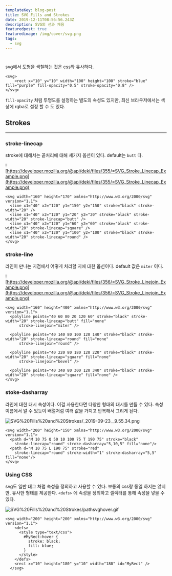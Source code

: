 ```yaml
---
templateKey: blog-post
title: SVG Fills and Strokes
date: 2019-12-11T08:56:56.243Z
description: SVG의 선과 채움
featuredpost: true
featuredimage: /img/cover/svg.png
tags:
  - svg
---
```

#

svg에서 도형을 색칠하는 것은 css와 유사하다.

    <svg>
    	<rect x="10" y="10" width="100" height="100" stroke="blue" fill="purple" fill-opacity="0.5" stroke-opacity="0.8" />
    </svg>

`fill-opacity` 처럼 투명도를 설정하는 별도의 속성도 있지만, 최신 브라우저에서는 색상에 rgba로 설정 할 수 도 있다.

## Strokes

---

### stroke-linecap

stroke에 대해서는 끝처리에 대해 세가지 옵션이 있다. default는 `butt` 다.

![https://developer.mozilla.org/@api/deki/files/355/=SVG_Stroke_Linecap_Example.png](https://developer.mozilla.org/@api/deki/files/355/=SVG_Stroke_Linecap_Example.png)

    <svg width="160" height="170" xmlns="http://www.w3.org/2000/svg" version="1.1">
      <line x1="40" x2="120" y1="150" y2="150" stroke="black" stroke-width="20" />
      <line x1="40" x2="120" y1="20" y2="20" stroke="black" stroke-width="20" stroke-linecap="butt" />
      <line x1="40" x2="120" y1="60" y2="60" stroke="black" stroke-width="20" stroke-linecap="square" />
      <line x1="40" x2="120" y1="100" y2="100" stroke="black" stroke-width="20" stroke-linecap="round" />
    </svg>

### stroke-line

라인이 만나는 지점에서 어떻게 처리할 지에 대한 옵션이다. default 값은 `miter` 이다.

![https://developer.mozilla.org/@api/deki/files/356/=SVG_Stroke_Linejoin_Example.png](https://developer.mozilla.org/@api/deki/files/356/=SVG_Stroke_Linejoin_Example.png)

    <svg width="160" height="400" xmlns="http://www.w3.org/2000/svg" version="1.1">
      <polyline points="40 60 80 20 120 60" stroke="black" stroke-width="20" stroke-linecap="butt" fill="none"
          stroke-linejoin="miter" />
    
      <polyline points="40 140 80 100 120 140" stroke="black" stroke-width="20" stroke-linecap="round" fill="none"
          stroke-linejoin="round" />
    
      <polyline points="40 220 80 180 120 220" stroke="black" stroke-width="20" stroke-linecap="square" fill="none"
          stroke-linejoin="bevel" />
    
      <polyline points="40 340 80 300 120 340" stroke="black" stroke-width="20" stroke-linecap="square" fill="none" />
    </svg>

### stoke-dasharray

라인에 대한 대시 속성이다. 이걸 사용한다면 다양한 형태의 대시를 만들 수 있다. 속성 이름에서 알 수 있듯이 배열처럼 여러 값을 가지고 반복해서 그리게 된다.

![SVG%20Fills%20and%20Strokes/_2019-09-23__9.55.34.png](SVG%20Fills%20and%20Strokes/_2019-09-23__9.55.34.png)

    <svg width="200" height="150" xmlns="http://www.w3.org/2000/svg" version="1.1">
      <path d="M 10 75 Q 50 10 100 75 T 190 75" stroke="black"
        stroke-linecap="round" stroke-dasharray="5,10,5" fill="none"/>
      <path d="M 10 75 L 190 75" stroke="red"
        stroke-linecap="round" stroke-width="1" stroke-dasharray="5,5" fill="none"/>
    </svg>

### Using CSS

svg도 일반 태그 처럼 속성을 정의하고 사용할 수 있다. 보통의 css랑 동일 하지는 않지만, 유사한 형태를 제공한다. `<defs>`  에 속성을 정의하고 셀렉터를 통해 속성을 넣을 수 있다.

![SVG%20Fills%20and%20Strokes/pathsvghover.gif](SVG%20Fills%20and%20Strokes/pathsvghover.gif)

    <svg width="200" height="200" xmlns="http://www.w3.org/2000/svg" version="1.1">
        <defs>
          <style type="text/css">
            #MyRect:hover {
              stroke: black;
              fill: blue;
            }
          </style>
        </defs>
        <rect x="10" height="180" y="10" width="180" id="MyRect" />
      </svg>